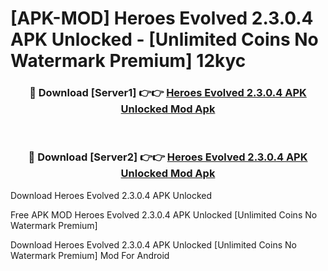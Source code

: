 # [APK-MOD] Heroes Evolved 2.3.0.4 APK Unlocked - [Unlimited Coins No Watermark Premium] 12kyc



<div align="center">
<h3>🔴 Download [Server1] 👉👉 <a href="https://momento.my/?title=Heroes_Evolved_2.3.0.4_APK_Unlocked">Heroes Evolved 2.3.0.4 APK Unlocked Mod Apk</a></h3><br>

<h3>🔴 Download [Server2] 👉👉 <a href="https://momento.my/?title=Heroes_Evolved_2.3.0.4_APK_Unlocked">Heroes Evolved 2.3.0.4 APK Unlocked Mod Apk</a></h3>
</div>



Download Heroes Evolved 2.3.0.4 APK Unlocked 

Free APK MOD Heroes Evolved 2.3.0.4 APK Unlocked [Unlimited Coins No Watermark Premium]

Download Heroes Evolved 2.3.0.4 APK Unlocked [Unlimited Coins No Watermark Premium] Mod For Android
